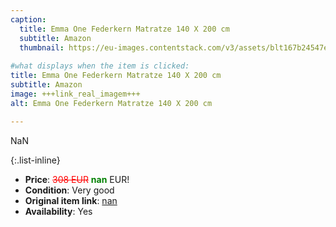 ```yaml
---
caption:
  title: Emma One Federkern Matratze 140 X 200 cm
  subtitle: Amazon
  thumbnail: https://eu-images.contentstack.com/v3/assets/blt167b24547e5b1906/bltd1bdd0629f4bef30/660ee26c203d2a24908629be/DE_Flip_25_(Orange)_Gallery_Hero_2_with_stiwa.png?width=1920&format=pjpg&auto=webp&quality=80&disable=upscale
  
#what displays when the item is clicked:
title: Emma One Federkern Matratze 140 X 200 cm
subtitle: Amazon
image: +++link_real_imagem+++
alt: Emma One Federkern Matratze 140 X 200 cm

---
```

NaN

{:.list-inline} 
- **Price**: <span style="color:red"><del>308 EUR</del></span> <span style="color:green">**nan**</span> EUR!
- **Condition**: Very good
- **Original item link**: [nan](Here)
- **Availability**: Yes

